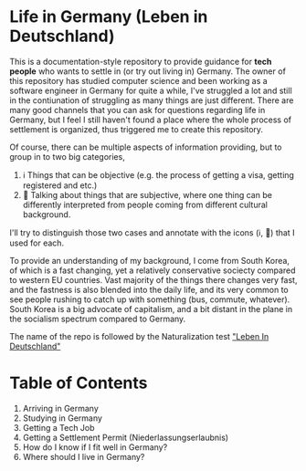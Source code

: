 # Life in Germany (Leben in Deutschland)
This is a documentation-style repository to provide guidance for **tech people** who wants to settle in (or try out living in) Germany. The owner of this repository has studied computer science and been working as a software engineer in Germany for quite a while, I've struggled a lot and still in the contiunation of struggling as many things are just different. There are many good channels that you can ask for questions regarding life in Germany, but I feel I still haven't found a place where the whole process of settlement is organized, thus triggered me to create this repository.

Of course, there can be multiple aspects of information providing, but to group in to two big categories, 

1. :information_source: Things that can be objective (e.g. the process of getting a visa, getting registered and etc.)
1. :thinking: Talking about things that are subjective, where one thing can be differently interpreted from people coming from different cultural background.

I'll try to distinguish those two cases and annotate with the icons (:information_source:, :thinking:)  that I used for each. 

To provide an understanding of my background, I come from South Korea, of which is a fast changing, yet a relatively conservative sociecty compared to western EU countries. Vast majority of the things there changes very fast, and the fastness is also blended into the daily life, and its very common to see people rushing to catch up with something (bus, commute, whatever). South Korea is a big advocate of capitalism, and a bit distant in the plane in the socialism spectrum compared to Germany.

The name of the repo is followed by the Naturalization test ["Leben In Deutschland"](https://de.wikipedia.org/wiki/Einb%C3%BCrgerungstest)

# Table of Contents

1. Arriving in Germany
1. Studying in Germany
1. Getting a Tech Job
1. Getting a Settlement Permit (Niederlassungserlaubnis)
1. How do I know if I fit well in Germany?
1. Where should I live in Germany?
